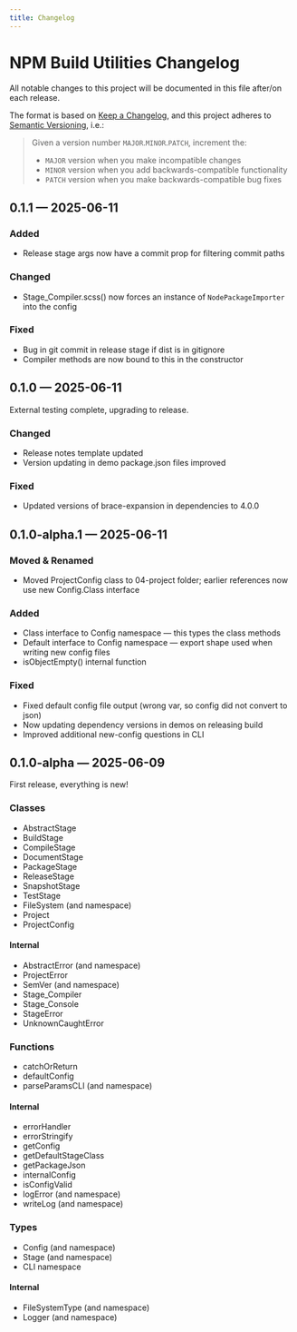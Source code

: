 ```yaml
---
title: Changelog
---
```


# NPM Build Utilities Changelog

All notable changes to this project will be documented in this file after/on
each release.

The format is based on [Keep a Changelog](https://keepachangelog.com/en/1.0.0/),
and this project adheres to 
[Semantic Versioning](https://semver.org/spec/v2.0.0.html), i.e.:
> Given a version number `MAJOR`.`MINOR`.`PATCH`, increment the:
> - `MAJOR` version when you make incompatible changes
> - `MINOR` version when you add backwards-compatible functionality
> - `PATCH` version when you make backwards-compatible bug fixes


<!--CHANGELOG_NEW-->


## **0.1.1** — 2025-06-11

### Added
- Release stage args now have a commit prop for filtering commit paths

### Changed
- Stage_Compiler.scss() now forces an instance of `NodePackageImporter` into the
  config

### Fixed
- Bug in git commit in release stage if dist is in gitignore
- Compiler methods are now bound to this in the constructor


## **0.1.0** — 2025-06-11

External testing complete, upgrading to release.

### Changed
- Release notes template updated
- Version updating in demo package.json files improved

### Fixed
- Updated versions of brace-expansion in dependencies to 4.0.0


## **0.1.0-alpha.1** — 2025-06-11

### Moved & Renamed
- Moved ProjectConfig class to 04-project folder; earlier references now use new
  Config.Class interface

### Added
- Class interface to Config namespace — this types the class methods
- Default interface to Config namespace — export shape used when writing new
  config files
- isObjectEmpty() internal function

### Fixed
- Fixed default config file output (wrong var, so config did not convert to
  json)
- Now updating dependency versions in demos on releasing build
- Improved additional new-config questions in CLI


## **0.1.0-alpha** — 2025-06-09

First release, everything is new!

### Classes
- AbstractStage
- BuildStage
- CompileStage
- DocumentStage
- PackageStage
- ReleaseStage
- SnapshotStage
- TestStage
- FileSystem (and namespace)
- Project
- ProjectConfig

#### Internal
- AbstractError (and namespace)
- ProjectError
- SemVer (and namespace)
- Stage_Compiler
- Stage_Console
- StageError
- UnknownCaughtError

### Functions
- catchOrReturn
- defaultConfig
- parseParamsCLI (and namespace)

#### Internal
- errorHandler
- errorStringify
- getConfig
- getDefaultStageClass
- getPackageJson
- internalConfig
- isConfigValid
- logError (and namespace)
- writeLog (and namespace)

### Types
- Config (and namespace)
- Stage (and namespace)
- CLI namespace

#### Internal
- FileSystemType (and namespace)
- Logger (and namespace)
